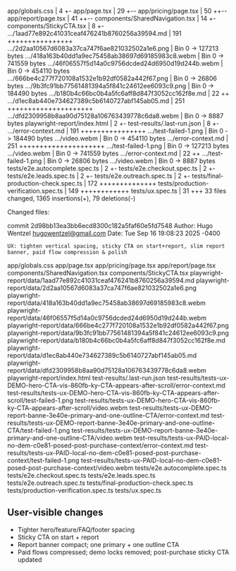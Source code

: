  app/globals.css                                    |   4 +-
 app/page.tsx                                       |  29 +--
 app/pricing/page.tsx                               |  50 ++--
 app/report/page.tsx                                |  41 ++--
 components/SharedNavigation.tsx                    |  14 +-
 components/StickyCTA.tsx                           |   8 +-
 .../1aad77e892c41031ceaf476241b8760256a39594.md    | 191 ++++++++++++++++
 .../2d2aa10567d6083a37ca747f6ae821032502a1e6.png   | Bin 0 -> 127213 bytes
 .../418a163b40dd1a9ec75458ab38697d69185983c8.webm  | Bin 0 -> 741559 bytes
 .../46f06557f5d14a0c9756dcded24d6950d19d244b.webm  | Bin 0 -> 454110 bytes
 .../666be4c277f720108a1532e1b92df0582a442f67.png   | Bin 0 -> 26806 bytes
 .../9b3fc91bb77561481394a5f841c24612ee6093c9.png   | Bin 0 -> 184490 bytes
 .../b180b4c66bc0b4a5fc6aff8d847f3052cc162f8e.md    |  22 ++
 .../d1ec8ab440e734627389c5b6140727abf145ab05.md    | 251 +++++++++++++++++++++
 .../dfd2309958b8aa90d75128a106763439778c6da8.webm  | Bin 0 -> 8887 bytes
 playwright-report/index.html                       |   2 +-
 test-results/.last-run.json                        |   8 +-
 .../error-context.md                               | 191 ++++++++++++++++
 .../test-failed-1.png                              | Bin 0 -> 184490 bytes
 .../video.webm                                     | Bin 0 -> 454110 bytes
 .../error-context.md                               | 251 +++++++++++++++++++++
 .../test-failed-1.png                              | Bin 0 -> 127213 bytes
 .../video.webm                                     | Bin 0 -> 741559 bytes
 .../error-context.md                               |  22 ++
 .../test-failed-1.png                              | Bin 0 -> 26806 bytes
 .../video.webm                                     | Bin 0 -> 8887 bytes
 tests/e2e.autocomplete.spec.ts                     |   2 +-
 tests/e2e.checkout.spec.ts                         |   2 +-
 tests/e2e.leads.spec.ts                            |   2 +-
 tests/e2e.outreach.spec.ts                         |   2 +-
 tests/final-production-check.spec.ts               | 172 ++++++++++++++
 tests/production-verification.spec.ts              | 149 ++++++++++++
 tests/ux.spec.ts                                   |  31 +++
 33 files changed, 1365 insertions(+), 79 deletions(-)


Changed files:

commit 2d98bb13ea3bb6ecd8300c182a5faf60e5fd7548
Author: Hugo Wentzel <hugowentzel@gmail.com>
Date:   Tue Sep 16 19:08:23 2025 -0400

    UX: tighten vertical spacing, sticky CTA on start+report, slim report banner, paid flow compression & polish

app/globals.css
app/page.tsx
app/pricing/page.tsx
app/report/page.tsx
components/SharedNavigation.tsx
components/StickyCTA.tsx
playwright-report/data/1aad77e892c41031ceaf476241b8760256a39594.md
playwright-report/data/2d2aa10567d6083a37ca747f6ae821032502a1e6.png
playwright-report/data/418a163b40dd1a9ec75458ab38697d69185983c8.webm
playwright-report/data/46f06557f5d14a0c9756dcded24d6950d19d244b.webm
playwright-report/data/666be4c277f720108a1532e1b92df0582a442f67.png
playwright-report/data/9b3fc91bb77561481394a5f841c24612ee6093c9.png
playwright-report/data/b180b4c66bc0b4a5fc6aff8d847f3052cc162f8e.md
playwright-report/data/d1ec8ab440e734627389c5b6140727abf145ab05.md
playwright-report/data/dfd2309958b8aa90d75128a106763439778c6da8.webm
playwright-report/index.html
test-results/.last-run.json
test-results/tests-ux-DEMO-hero-CTA-vis-860fb-ky-CTA-appears-after-scroll/error-context.md
test-results/tests-ux-DEMO-hero-CTA-vis-860fb-ky-CTA-appears-after-scroll/test-failed-1.png
test-results/tests-ux-DEMO-hero-CTA-vis-860fb-ky-CTA-appears-after-scroll/video.webm
test-results/tests-ux-DEMO-report-banne-3e40e-primary-and-one-outline-CTA/error-context.md
test-results/tests-ux-DEMO-report-banne-3e40e-primary-and-one-outline-CTA/test-failed-1.png
test-results/tests-ux-DEMO-report-banne-3e40e-primary-and-one-outline-CTA/video.webm
test-results/tests-ux-PAID-local-no-dem-c0e81-posed-post-purchase-context/error-context.md
test-results/tests-ux-PAID-local-no-dem-c0e81-posed-post-purchase-context/test-failed-1.png
test-results/tests-ux-PAID-local-no-dem-c0e81-posed-post-purchase-context/video.webm
tests/e2e.autocomplete.spec.ts
tests/e2e.checkout.spec.ts
tests/e2e.leads.spec.ts
tests/e2e.outreach.spec.ts
tests/final-production-check.spec.ts
tests/production-verification.spec.ts
tests/ux.spec.ts


## User-visible changes
- Tighter hero/feature/FAQ/footer spacing
- Sticky CTA on start + report
- Report banner compact; one primary + one outline CTA
- Paid flows compressed; demo locks removed; post-purchase sticky CTA updated


